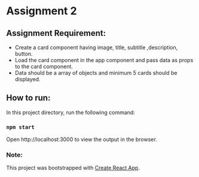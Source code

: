 # Assignment 2 

## Assignment Requirement:

* Create a card component having image, title, subtitle ,description, button.
* Load the card component in the app component and pass data as props to the
card component.
* Data should be a array of objects and minimum 5 cards should be displayed.


## How to run:

In this project directory, run the following command:

### `npm start`

Open http://localhost:3000 to view the output in the browser.

### Note:

This project was bootstrapped with [Create React App](https://github.com/facebook/create-react-app).

